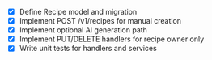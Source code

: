 - [x] Define Recipe model and migration
- [x] Implement POST /v1/recipes for manual creation
- [x] Implement optional AI generation path
- [x] Implement PUT/DELETE handlers for recipe owner only
- [x] Write unit tests for handlers and services

